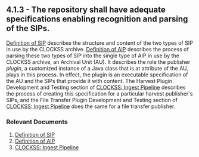 ## 4.1.3 - The repository shall have adequate specifications enabling recognition and parsing of the SIPs.

[Definition of
SIP](Definition_of_SIP#CLOCKSS_Submission_Information_Package_\(SIP\) "wikilink")
describes the structure and content of the two types of SIP in use by
the CLOCKSS archive. [Definition of
AIP](Definition_of_SIP#Creating_AIPs_from_SIPs "wikilink") describes the
process of parsing these two types of SIP into the single type of AIP in
use by the CLOCKSS archive, an Archival Unit (AU). It describes the role
the publisher *plugin*, a customized instance of a Java class that is at
attribute of the AU, plays in this process. In effect, the plugin is an
executable specification of the AU and the SIPs that provide it with
content. The Harvest Plugin Development and Testing section of [CLOCKSS:
Ingest
Pipeline](CLOCKSS:_Ingest_Pipeline#Harvest_Plugin_Development_and_Testing "wikilink")
describes the process of creating this specification for a particular
harvest publisher's SIPs, and the File Transfer Plugin Development and
Testing section of [CLOCKSS: Ingest
Pipeline](CLOCKSS:_Ingest_Pipeline#File_Transfer_Plugin_Development_and_Testing "wikilink")
does the same for a file transfer publisher.

### Relevant Documents

1.  [Definition of SIP](Definition_of_SIP "wikilink")
2.  [Definition of AIP](Definition_of_AIP "wikilink")
3.  [CLOCKSS: Ingest Pipeline](CLOCKSS:_Ingest_Pipeline "wikilink")